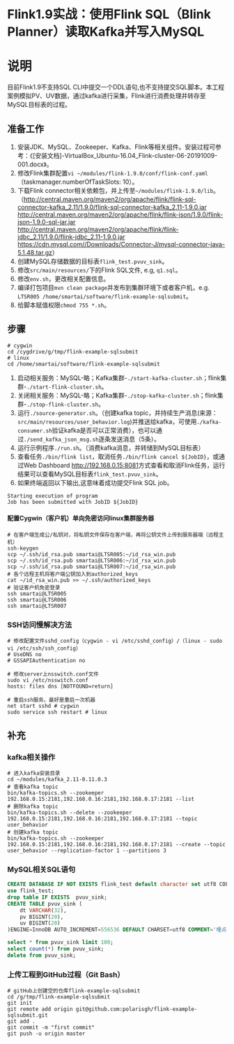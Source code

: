 # Flink1.9实战：使用Flink SQL（Blink Planner）读取Kafka并写入MySQL

# 说明
目前Flink1.9不支持SQL CLI中提交一个DDL语句,也不支持提交SQL脚本。本工程案例模拟PV、UV数据，通过kafka进行采集，Flink进行消费处理并转存至MySQL目标表的过程。

## 准备工作
1. 安装JDK、MySQL、Zookeeper、Kafka、Flink等相关组件。安装过程可参考：《[安装文档]-VirtualBox_Ubuntu-16.04_Flink-cluster-06-20191009-001.docx》。
2. 修改Flink集群配置`vi ~/modules/flink-1.9.0/conf/flink-conf.yaml`（taskmanager.numberOfTaskSlots: 10）。
3. 下载Flink connector相关依赖包，并上传至`~/modules/flink-1.9.0/lib`。（<http://central.maven.org/maven2/org/apache/flink/flink-sql-connector-kafka_2.11/1.9.0/flink-sql-connector-kafka_2.11-1.9.0.jar>
 <http://central.maven.org/maven2/org/apache/flink/flink-json/1.9.0/flink-json-1.9.0-sql-jar.jar>
 <http://central.maven.org/maven2/org/apache/flink/flink-jdbc_2.11/1.9.0/flink-jdbc_2.11-1.9.0.jar>
 <https://cdn.mysql.com//Downloads/Connector-J/mysql-connector-java-5.1.48.tar.gz>）
4. 创建MySQL存储数据的目标表`flink_test.pvuv_sink`。
5. 修改`src/main/resources/`下的Flink SQL文件, e.g, `q1.sql`。
6. 修改`env.sh`，更改相关配置信息。
7. 编译打包项目`mvn clean package`并发布到集群环境下或者客户机，e.g. `LTSR005 /home/smartai/software/flink-example-sqlsubmit`。
8. 给脚本赋值权限`chmod 755 *.sh`。

## 步骤
```
# cygwin
cd /cygdrive/g/tmp/flink-example-sqlsubmit
# linux
cd /home/smartai/software/flink-example-sqlsubmit
```
1. 启动相关服务：MySQL-略；Kafka集群-`./start-kafka-cluster.sh`；flink集群-`./start-flink-cluster.sh`。
2. 关闭相关服务：MySQL-略；Kafka集群-`./stop-kafka-cluster.sh`；flink集群-`./stop-flink-cluster.sh`。
3. 运行`./source-generator.sh`。（创建kafka topic，并持续生产消息(来源：`src/main/resources/user_behavior.log`)并推送给kafka，可使用`./kafka-consumer.sh`验证kafka是否可以正常消费），也可以通过`./send_kafka_json_msg.sh`逐条发送消息（5条）。
4. 运行示例程序`./run.sh`。（消费kafka消息，并转储到MySQL目标表）
5. 查看任务`./bin/flink list`，取消任务`./bin/flink cancel ${JobID}`，或通过Web Dashboard <http://192.168.0.15:8081>方式查看和取消Flink任务，运行结果可以查看MySQL目标表`flink_test.pvuv_sink`。
6. 如果终端返回以下输出,这意味着成功提交Flink SQL job。

```
Starting execution of program
Job has been submitted with JobID ${JobID}
```

#### 配置Cygwin（客户机）单向免密访问linux集群服务器
```shell
# 在客户端生成公/私钥对，将私钥文件保存在客户端，再将公钥文件上传到服务器端（远程主机）
ssh-keygen
scp ~/.ssh/id_rsa.pub smartai@LTSR005:~/id_rsa_win.pub
scp ~/.ssh/id_rsa.pub smartai@LTSR006:~/id_rsa_win.pub
scp ~/.ssh/id_rsa.pub smartai@LTSR007:~/id_rsa_win.pub
# 各个远程主机将客户端公钥加入到authorized_keys
cat ~/id_rsa_win.pub >> ~/.ssh/authorized_keys
# 验证客户机免密登录
ssh smartai@LTSR005
ssh smartai@LTSR006
ssh smartai@LTSR007
```

### SSH访问慢解决方法
```shell
# 修改配置文件sshd_config（cygwin - vi /etc/sshd_config）/（linux - sudo vi /etc/ssh/ssh_config） 
# UseDNS no
# GSSAPIAuthentication no

# 修改server上nsswitch.conf文件
sudo vi /etc/nsswitch.conf
hosts: files dns [NOTFOUND=return]

# 重启ssh服务，最好是重启一次机器
net start sshd # cygwin
sudo service ssh restart # linux
```

## 补充

### kafka相关操作
```shell
# 进入kafka安装目录
cd ~/modules/kafka_2.11-0.11.0.3
# 查看kafka topic
bin/kafka-topics.sh --zookeeper 192.168.0.15:2181,192.168.0.16:2181,192.168.0.17:2181 --list
# 删除kafka topic
bin/kafka-topics.sh --delete --zookeeper 192.168.0.15:2181,192.168.0.16:2181,192.168.0.17:2181 --topic user_behavior
# 创建kafka topic
bin/kafka-topics.sh --zookeeper 192.168.0.15:2181,192.168.0.16:2181,192.168.0.17:2181 --create --topic user_behavior --replication-factor 1 --partitions 3
```

### MySQL相关SQL语句
```sql
CREATE DATABASE IF NOT EXISTS flink_test default character set utf8 COLLATE utf8_general_ci;
use flink_test;
drop table IF EXISTS  pvuv_sink;
CREATE TABLE pvuv_sink (
    dt VARCHAR(32),
    pv BIGINT(20),
    uv BIGINT(20)
)ENGINE=InnoDB AUTO_INCREMENT=556536 DEFAULT CHARSET=utf8 COMMENT='埋点统计表';

select * from pvuv_sink limit 100;
select count(*) from pvuv_sink;
delete from pvuv_sink;
```

### 上传工程到GitHub过程（Git Bash）
```shell
# gitHub上创建空的仓库flink-example-sqlsubmit
cd /g/tmp/flink-example-sqlsubmit
git init
git remote add origin git@github.com:polarisgh/flink-example-sqlsubmit.git
git add .
git commit -m "first commit"
git push -u origin master
```
